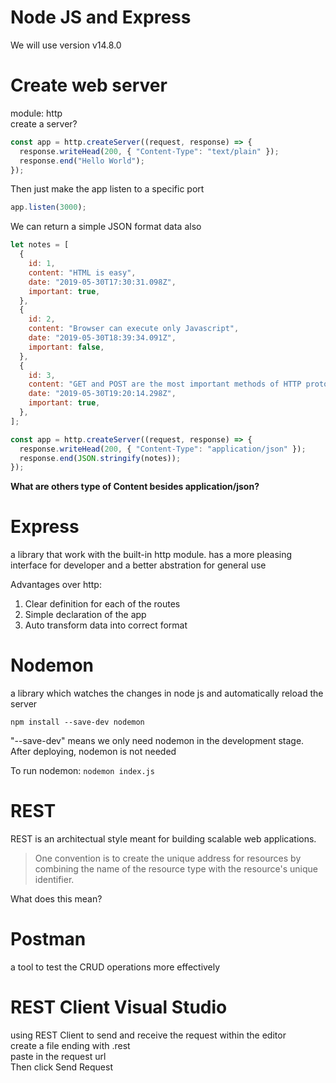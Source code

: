 # Node JS and Express

We will use version v14.8.0

# Create web server

module: http
<br >
create a server?

```javascript
const app = http.createServer((request, response) => {
  response.writeHead(200, { "Content-Type": "text/plain" });
  response.end("Hello World");
});
```

Then just make the app listen to a specific port

```javascript
app.listen(3000);
```

We can return a simple JSON format data also

```javascript
let notes = [
  {
    id: 1,
    content: "HTML is easy",
    date: "2019-05-30T17:30:31.098Z",
    important: true,
  },
  {
    id: 2,
    content: "Browser can execute only Javascript",
    date: "2019-05-30T18:39:34.091Z",
    important: false,
  },
  {
    id: 3,
    content: "GET and POST are the most important methods of HTTP protocol",
    date: "2019-05-30T19:20:14.298Z",
    important: true,
  },
];

const app = http.createServer((request, response) => {
  response.writeHead(200, { "Content-Type": "application/json" });
  response.end(JSON.stringify(notes));
});
```

<strong>What are others type of Content besides application/json?</strong>

# Express

a library that work with the built-in http module. has a more pleasing interface for developer and a better abstration for general use

Advantages over http:

1. Clear definition for each of the routes
2. Simple declaration of the app
3. Auto transform data into correct format

# Nodemon

a library which watches the changes in node js and automatically reload the server

```
npm install --save-dev nodemon
```

"--save-dev" means we only need nodemon in the development stage.
<br>
After deploying, nodemon is not needed
<br>

To run nodemon: <code>nodemon index.js</code>

# REST

REST is an architectual style meant for building scalable web applications.

> One convention is to create the unique address for resources by combining the name of the resource type with the resource's unique identifier.
> <br>

What does this mean?

# Postman

a tool to test the CRUD operations more effectively

# REST Client Visual Studio

using REST Client to send and receive the request within the editor\
create a file ending with .rest \
paste in the request url \
Then click Send Request
